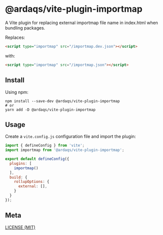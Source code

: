 # @ardaqs/vite-plugin-importmap

A Vite plugin for replacing external importmap file name in index.html when bundling packages.

Replaces:

```html
<script type="importmap" src="/importmap.dev.json"></script>
```

with:

```html
<script type="importmap" src="/importmap.json"></script>
```

## Install

Using npm:

```console
npm install --save-dev @ardaqs/vite-plugin-importmap
# or
yarn add -D @ardaqs/vite-plugin-importmap
```

## Usage

Create a `vite.config.js` configuration file and import the plugin:

```js
import { defineConfig } from 'vite';
import importmap from '@ardaqs/vite-plugin-importmap';

export default defineConfig({
  plugins: [
    importmap()
  ],
  build: {
    rollupOptions: {
      external: [],
    }
  }
});
```

## Meta

[LICENSE (MIT)](/LICENSE)